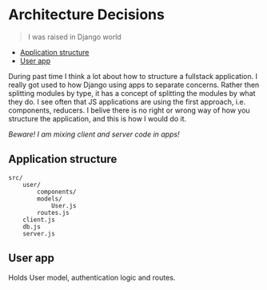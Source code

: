 # Architecture Decisions

> I was raised in Django world

- [Application structure](#application-structure)
- [User app](#user-app)

During past time I think a lot about how to structure
a fullstack application.
I really got used to how Django using apps to separate concerns.
Rather then splitting modules by type, it
has a concept of splitting the modules by what they do.
I see often that JS applications are using the first
approach, i.e. components, reducers. I belive there is
no right or wrong way of how you structure the
application, and this is how I would do it.

_Beware! I am mixing client and server code in apps!_

## Application structure

```
src/
    user/
        components/
        models/
            User.js
        routes.js
    client.js
    db.js
    server.js
```

## User app

Holds User model, authentication logic and routes.
